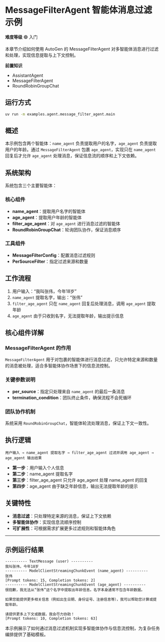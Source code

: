 # MessageFilterAgent 智能体消息过滤示例

**难度等级** 🟢 入门

本章节介绍如何使用 AutoGen 的 MessageFilterAgent 对多智能体消息进行过滤和处理，实现信息提取与上下文控制。

**前置知识**
- AssistantAgent
- MessageFilterAgent
- RoundRobinGroupChat

## 运行方式
```bash
uv run -m examples.agent.message_filter_agent.main
```

## 概述
本示例包含两个智能体：`name_agent` 负责提取用户的名字，`age_agent` 负责提取用户的年龄。通过 `MessageFilterAgent` 包裹 `age_agent`，实现只在 `name_agent` 回复后才允许 `age_agent` 处理消息，保证信息流的顺序和上下文依赖。

## 系统架构
系统包含三个主要智能体：

### 核心组件
- **name_agent**：提取用户名字的智能体
- **age_agent**：提取用户年龄的智能体
- **filter_age_agent**：对 `age_agent` 进行消息过滤的智能体
- **RoundRobinGroupChat**：轮询团队协作，保证消息顺序

### 工具组件
- **MessageFilterConfig**：配置消息过滤规则
- **PerSourceFilter**：指定过滤来源和数量

## 工作流程
1. 用户输入：“我叫张伟，今年18岁”
2. `name_agent` 提取名字，输出：“张伟”
3. `filter_age_agent` 只在 `name_agent` 回复后处理消息，调用 `age_agent` 提取年龄
4. `age_agent` 由于只收到名字，无法提取年龄，输出提示信息

## 核心组件详解

### MessageFilterAgent 的作用
`MessageFilterAgent` 用于对包裹的智能体进行消息过滤，只允许特定来源和数量的消息被处理，适合多智能体协作场景下的信息流控制。

### 关键参数说明
- **per_source**：指定只处理来自 `name_agent` 的最后一条消息
- **termination_condition**：团队终止条件，确保流程不会死循环

### 团队协作机制
系统采用 `RoundRobinGroupChat`，智能体轮流处理消息，保证上下文一致性。

## 执行逻辑
```
用户输入 → name_agent 提取名字 → filter_age_agent 过滤并调用 age_agent → age_agent 输出结果
```

- **第一步**：用户输入个人信息
- **第二步**：name_agent 提取名字
- **第三步**：filter_age_agent 只允许 age_agent 处理 name_agent 的回复
- **第四步**：age_agent 由于缺乏年龄信息，输出无法提取年龄的提示

## 关键特性

- **消息过滤**：只处理特定来源的消息，保证上下文依赖
- **多智能体协作**：实现信息流顺序控制
- **可扩展性**：可根据需求扩展更多过滤规则和智能体角色

---

## 示例运行结果

```text
---------- TextMessage (user) ----------
我叫张伟，今年18岁
---------- ModelClientStreamingChunkEvent (name_agent) ----------
张伟
[Prompt tokens: 15, Completion tokens: 2]
---------- ModelClientStreamingChunkEvent (age_agent) ----------
很抱歉，我无法从“张伟”这个名字中提取出年龄信息。名字本身通常不包含年龄数据。  

如果您能提供更多相关信息（例如出生日期、身份证号、注册信息等），我可以帮助您计算或提取年龄。  

请提供更多上下文或数据，我会尽力协助！
[Prompt tokens: 10, Completion tokens: 63]
```

本示例展示了如何通过消息过滤机制实现多智能体协作与信息流控制，为复杂任务编排提供了基础模板。
